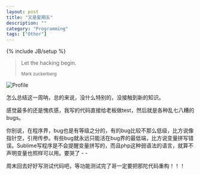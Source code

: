 ```yaml
---
layout: post
title: "又是星期五"
description: ""
category: "Programming"
tags: ["Other"]
---
```


{% include JB/setup %}

<blockquote>
	<p>Let the hacking begin.</p>
	<small>Mark zuckerberg</small>
</blockquote>

![Profile](https://fbcdn-sphotos-f-a.akamaihd.net/hphotos-ak-frc3/1069924_548809328490388_1717211139_n.jpg)

怎么总结这一周呐，总的来说，没什么特别的，没接触到新的知识。

感觉最多的还是愧疚感，我写的代码直接给老板做test，然后就是各种乱七八糟的bugs。

你别说，在程序界，bug也是有等级之分的，有的bug比较不那么低级，比方说像指针空，引用传参。有些bug就永远只能活在bug界的最低端，比方说变量拼写错误。Sublime写程序是不会提醒变量拼写的，而且php这种弱语法的语言，就算不声明变量也照样可以用。要哭了 - -

周末回去好好写测试代码吧，等功能测试完了哥一定要把那陀代码重构！！！
